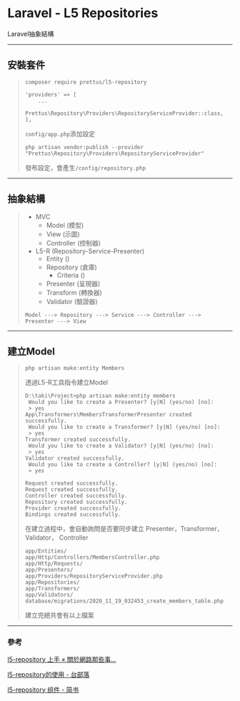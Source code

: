 # Laravel - L5 Repositories
Laravel抽象結構

---

## 安裝套件
>     composer require prettus/l5-repository
> 
> ```
> 'providers' => [
>     ...
>     Prettus\Repository\Providers\RepositoryServiceProvider::class,
> ],
> ```
> `config/app.php`添加設定
> 
> ```
> php artisan vendor:publish --provider "Prettus\Repository\Providers\RepositoryServiceProvider"
> ```
> 發布設定，會產生`/config/repository.php`
> 

---

## 抽象結構
> - MVC
>     - Model (模型)
>     - View (示圖)
>     - Controller (控制器)
> - L5-R (Repository-Service-Presenter)
>     - Entity ()
>     - Repository (倉庫)
>         - Criteria ()
>     - Presenter (呈現器)
>     - Transform (轉換器)
>     - Validator (驗證器)
> 
> ```
> Model ---> Repository ---> Service ---> Controller ---> Presenter ---> View
> ```
> 

---

## 建立Model
>     php artisan make:entity Members
> 透過L5-R工具指令建立Model
> 
> ```
> D:\taki\Project>php artisan make:entity members
>  Would you like to create a Presenter? [y|N] (yes/no) [no]:
>  > yes
> App\Transformers\MembersTransformerPresenter created successfully.
>  Would you like to create a Transformer? [y|N] (yes/no) [no]:
>  > yes
> Transformer created successfully.
>  Would you like to create a Validator? [y|N] (yes/no) [no]:
>  > yes
> Validator created successfully.
>  Would you like to create a Controller? [y|N] (yes/no) [no]:
>  > yes
> 
> Request created successfully.
> Request created successfully.
> Controller created successfully.
> Repository created successfully.
> Provider created successfully.
> Bindings created successfully.
> ```
> 在建立過程中，會自動詢問是否要同步建立 Presenter，Transformer，Validator， Controller
> 
> ```
> app/Entities/
> app/Http/Controllers/MembersController.php
> app/Http/Requests/
> app/Presenters/
> app/Providers/RepositoryServiceProvider.php
> app/Repositories/
> app/Transformers/
> app/Validators/
> database/migrations/2020_11_19_032453_create_members_table.php
> ```
> 建立完總共會有以上檔案
> 

---

### 參考
[l5-repository 上手 « 關於網路那些事...](https://adon988.logdown.com/posts/7811868-l5-repository)

[l5-repository的使用 - 台部落](https://www.twblogs.net/a/5bbd67732b71776bd30c48be)

[l5-repository 组件 - 简书](https://www.jianshu.com/p/250c7833d2a6)